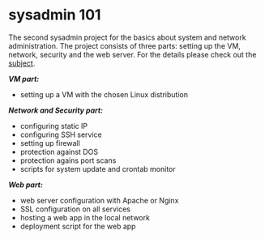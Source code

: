# sysadmin 101

The second sysadmin project for the basics about system and network administration. The project consists of three parts: setting up the VM, network, security and the web server. For the details please check out the [subject](https://github.com/sharvas/roger_skyline/raw/master/roger-skyline-1.5.en.pdf).

***VM part:***
* setting up a VM with the chosen Linux distribution

***Network and Security part:***
* configuring static IP
* configuring SSH service
* setting up firewall
* protection against DOS
* protection agains port scans
* scripts for system update and crontab monitor

***Web part:***
* web server configuration with Apache or Nginx
* SSL configuration on all services
* hosting a web app in the local network
* deployment script for the web app


<!--stackedit_data:
eyJoaXN0b3J5IjpbLTQ5MTM0NjQ1NiwtNTE5NzQwMjA2LC0xMz
AxODE0MTEyLC0xMzY3OTY5ODY1XX0=
-->